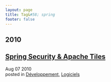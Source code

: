 ```yaml
---
layout: page
title: Tag&#58; spring
footer: false
---
```


<div id="blog-archives" class="category">
<h2>2010</h2>

<article>
<h1><a href="/2010/08/07/spring-security-apache-tiles/index.html">Spring Security & Apache Tiles</a></h1>
<time datetime="2010-08-07T00:00:00-06:00" pubdate><span class='month'>Aug</span> <span class='day'>07</span> <span class='year'>2010</span></time>
<footer>
<span class="categories">posted in 
<a href='/categories/développement/'>Développement</a>, <a href='/categories/logiciels/'>Logiciels</a></span>
</footer>
</article>
</div>
